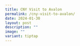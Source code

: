 ```yaml
---
title: CNY Visit to Avalon
permalink: /cny-visit-to-avalon/
date: 2024-01-30
layout: post
description: ""
image: ""
variant: tiptap
---
```

